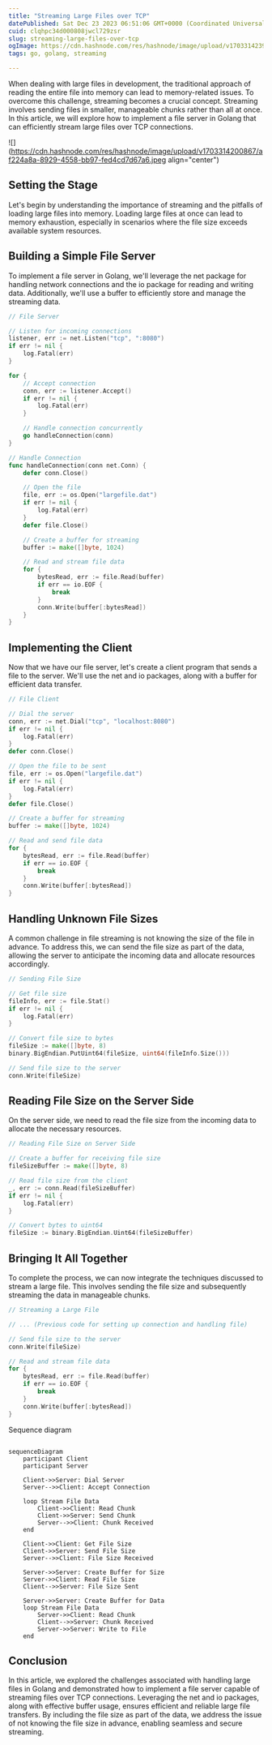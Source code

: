 ```yaml
---
title: "Streaming Large Files over TCP"
datePublished: Sat Dec 23 2023 06:51:06 GMT+0000 (Coordinated Universal Time)
cuid: clqhpc34d000808jwcl729zsr
slug: streaming-large-files-over-tcp
ogImage: https://cdn.hashnode.com/res/hashnode/image/upload/v1703314239666/1f091b98-b3f2-425a-a6b9-48f3a9b5ed9e.jpeg
tags: go, golang, streaming

---
```


When dealing with large files in development, the traditional approach of reading the entire file into memory can lead to memory-related issues. To overcome this challenge, streaming becomes a crucial concept. Streaming involves sending files in smaller, manageable chunks rather than all at once. In this article, we will explore how to implement a file server in Golang that can efficiently stream large files over TCP connections.

![](https://cdn.hashnode.com/res/hashnode/image/upload/v1703314200867/af224a8a-8929-4558-bb97-fed4cd7d67a6.jpeg align="center")

## Setting the Stage

Let's begin by understanding the importance of streaming and the pitfalls of loading large files into memory. Loading large files at once can lead to memory exhaustion, especially in scenarios where the file size exceeds available system resources.

## Building a Simple File Server

To implement a file server in Golang, we'll leverage the net package for handling network connections and the io package for reading and writing data. Additionally, we'll use a buffer to efficiently store and manage the streaming data.

```go
// File Server

// Listen for incoming connections
listener, err := net.Listen("tcp", ":8080")
if err != nil {
    log.Fatal(err)
}

for {
    // Accept connection
    conn, err := listener.Accept()
    if err != nil {
        log.Fatal(err)
    }

    // Handle connection concurrently
    go handleConnection(conn)
}

// Handle Connection
func handleConnection(conn net.Conn) {
    defer conn.Close()

    // Open the file
    file, err := os.Open("largefile.dat")
    if err != nil {
        log.Fatal(err)
    }
    defer file.Close()

    // Create a buffer for streaming
    buffer := make([]byte, 1024)

    // Read and stream file data
    for {
        bytesRead, err := file.Read(buffer)
        if err == io.EOF {
            break
        }
        conn.Write(buffer[:bytesRead])
    }
}
```

## Implementing the Client

Now that we have our file server, let's create a client program that sends a file to the server. We'll use the net and io packages, along with a buffer for efficient data transfer.

```go
// File Client

// Dial the server
conn, err := net.Dial("tcp", "localhost:8080")
if err != nil {
    log.Fatal(err)
}
defer conn.Close()

// Open the file to be sent
file, err := os.Open("largefile.dat")
if err != nil {
    log.Fatal(err)
}
defer file.Close()

// Create a buffer for streaming
buffer := make([]byte, 1024)

// Read and send file data
for {
    bytesRead, err := file.Read(buffer)
    if err == io.EOF {
        break
    }
    conn.Write(buffer[:bytesRead])
}
```

## Handling Unknown File Sizes

A common challenge in file streaming is not knowing the size of the file in advance. To address this, we can send the file size as part of the data, allowing the server to anticipate the incoming data and allocate resources accordingly.

```go
// Sending File Size

// Get file size
fileInfo, err := file.Stat()
if err != nil {
    log.Fatal(err)
}

// Convert file size to bytes
fileSize := make([]byte, 8)
binary.BigEndian.PutUint64(fileSize, uint64(fileInfo.Size()))

// Send file size to the server
conn.Write(fileSize)
```

## Reading File Size on the Server Side

On the server side, we need to read the file size from the incoming data to allocate the necessary resources.

```go
// Reading File Size on Server Side

// Create a buffer for receiving file size
fileSizeBuffer := make([]byte, 8)

// Read file size from the client
_, err := conn.Read(fileSizeBuffer)
if err != nil {
    log.Fatal(err)
}

// Convert bytes to uint64
fileSize := binary.BigEndian.Uint64(fileSizeBuffer)
```

## Bringing It All Together

To complete the process, we can now integrate the techniques discussed to stream a large file. This involves sending the file size and subsequently streaming the data in manageable chunks.

```go
// Streaming a Large File

// ... (Previous code for setting up connection and handling file)

// Send file size to the server
conn.Write(fileSize)

// Read and stream file data
for {
    bytesRead, err := file.Read(buffer)
    if err == io.EOF {
        break
    }
    conn.Write(buffer[:bytesRead])
}
```

Sequence diagram

```mermaid

sequenceDiagram
    participant Client
    participant Server

    Client->>Server: Dial Server
    Server-->>Client: Accept Connection

    loop Stream File Data
        Client->>Client: Read Chunk
        Client->>Server: Send Chunk
        Server-->>Client: Chunk Received
    end

    Client->>Client: Get File Size
    Client->>Server: Send File Size
    Server-->>Client: File Size Received

    Server->>Server: Create Buffer for Size
    Server->>Client: Read File Size
    Client-->>Server: File Size Sent

    Server->>Server: Create Buffer for Data
    loop Stream File Data
        Server->>Client: Read Chunk
        Client-->>Server: Chunk Received
        Server->>Server: Write to File
    end
```

## Conclusion

In this article, we explored the challenges associated with handling large files in Golang and demonstrated how to implement a file server capable of streaming files over TCP connections. Leveraging the net and io packages, along with effective buffer usage, ensures efficient and reliable large file transfers. By including the file size as part of the data, we address the issue of not knowing the file size in advance, enabling seamless and secure streaming.